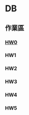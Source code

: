 # DB
## 作業區
### [HW0](https://drive.google.com/file/d/1lXFxurR4skVvS74FS3rRskkLHzJDVsjs/view?usp=sharing)
### HW1
### HW2
### HW3
### HW4
### HW5
